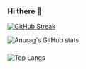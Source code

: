 ### Hi there 👋

[![GitHub Streak](http://github-readme-streak-stats.herokuapp.com?user=PhantomDevPT&theme=dark&border_radius=10&locale=es)](https://git.io/streak-stats)

![Anurag's GitHub stats](https://github-readme-stats.vercel.app/api?username=PhantomDevPT&show_icons=true&theme=transparent)

###
![Top Langs](https://github-readme-stats.vercel.app/api/top-langs/?username=PhantomDevPT)
